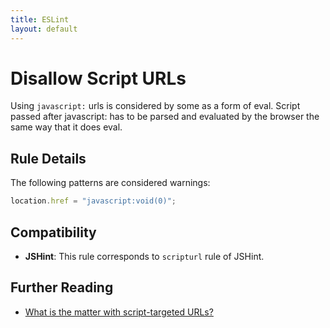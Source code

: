 ```yaml
---
title: ESLint
layout: default
---
```

# Disallow Script URLs

Using `javascript:` urls is considered by some as a form of eval. Script passed after javascript: has to be parsed and evaluated by the browser the same way that it does eval. 

## Rule Details

The following patterns are considered warnings:

```js
location.href = "javascript:void(0)";
```

## Compatibility

* **JSHint**: This rule corresponds to `scripturl` rule of JSHint.

## Further Reading

* [What is the matter with script-targeted URLs?](http://stackoverflow.com/questions/13497971/what-is-the-matter-with-script-targeted-urls)
